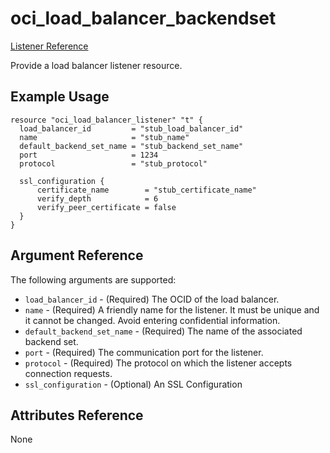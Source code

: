 # oci\_load\_balancer\_backendset

[Listener Reference][5ad08eb2]

  [5ad08eb2]: https://docs.us-phoenix-1.oraclecloud.com/api/#/en/loadbalancer/20170115/Listener/ "ListenerReference"

Provide a load balancer listener resource.

## Example Usage

```
resource "oci_load_balancer_listener" "t" {
  load_balancer_id         = "stub_load_balancer_id"
  name                     = "stub_name"
  default_backend_set_name = "stub_backend_set_name"
  port                     = 1234
  protocol                 = "stub_protocol"

  ssl_configuration {
      certificate_name        = "stub_certificate_name"
      verify_depth            = 6
      verify_peer_certificate = false
  }
}
```

## Argument Reference

The following arguments are supported:

* `load_balancer_id` - (Required) The OCID of the load balancer.
* `name` - (Required) A friendly name for the listener. It must be unique and it cannot be changed. Avoid entering confidential information.
* `default_backend_set_name` - (Required) The name of the associated backend set.
* `port` - (Required) The communication port for the listener.
* `protocol` - (Required) The protocol on which the listener accepts connection requests.
* `ssl_configuration` - (Optional) An SSL Configuration


## Attributes Reference
None
